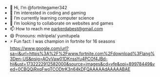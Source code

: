 - 👋 Hi, I’m @fortnitegamer342
- 👀 I’m interested in coding and gaming
- 🌱 I’m currently learning computer science
- 💞️ I’m looking to collaborate on websites and games 
- 📫 How to reach me parkerdabest@gmail.com
- 😄 Pronouns: mitripela/ yumitupela
- ⚡ Fun fact: I was champion in fortnite for 16 seasons 
https://www.google.com/url?sa=i&url=https%3A%2F%2Fwww.fortnite.com%2Fdownload%3Flang%3Den-US&psig=AOvVaw01DKnssYu4PCOf4JBd-hij&ust=1732222912582000&source=images&cd=vfe&opi=89978449&ved=0CBQQjRxqFwoTCODtrK3n64kDFQAAAAAdAAAAABAE
<!---
fortnitegamer342/fortnitegamer342 is a ✨ special ✨ repository because its `README.md` (this file) appears on your GitHub profile.
You can click the Preview link to take a look at your changes.
--->
